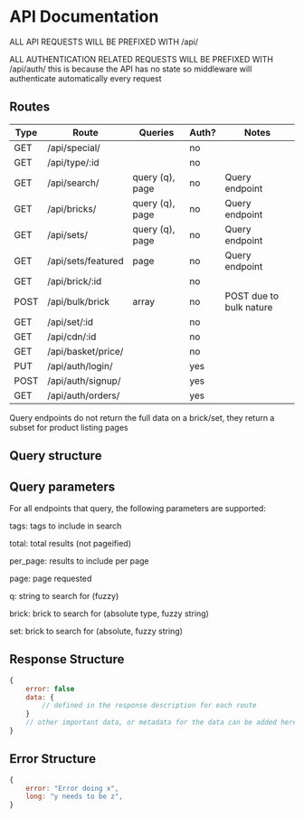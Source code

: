 # API Documentation

ALL API REQUESTS WILL BE PREFIXED WITH /api/

ALL AUTHENTICATION RELATED REQUESTS WILL BE PREFIXED WITH /api/auth/
this is because the API has no state so middleware will authenticate
automatically every request

## Routes

| Type | Route | Queries | Auth? | Notes |
| --- | --- | --- | -- | --- |
| GET   | /api/special/         |                 | no  | |
| GET   | /api/type/:id         |                 | no  | |
| GET   | /api/search/          | query (q), page | no  | Query endpoint |
| GET   | /api/bricks/          | query (q), page | no  | Query endpoint |
| GET   | /api/sets/            | query (q), page | no  | Query endpoint |
| GET   | /api/sets/featured    | page            | no  | Query endpoint |
| GET   | /api/brick/:id        |                 | no  | |
| POST  | /api/bulk/brick       | array           | no  | POST due to bulk nature |
| GET   | /api/set/:id          |                 | no  | |
| GET   | /api/cdn/:id          |                 | no  | |
| GET   | /api/basket/price/    |                 | no  | |
| PUT   | /api/auth/login/      |                 | yes | |
| POST  | /api/auth/signup/     |                 | yes | |
| GET   | /api/auth/orders/     |                 | yes | |

Query endpoints do not return the full data on a brick/set, they return
a subset for product listing pages

## Query structure

## Query parameters

For all endpoints that query, the following parameters are supported:

tags: tags to include in search

total: total results (not pageified)

per_page: results to include per page

page: page requested

q: string to search for (fuzzy)

brick: brick to search for (absolute type, fuzzy string)

set: brick to search for (absolute, fuzzy string)

## Response Structure

```js
{
    error: false
    data: {
        // defined in the response description for each route
    }
    // other important data, or metadata for the data can be added here
}
```

## Error Structure

```js
{
    error: "Error doing x",
    long: "y needs to be z",
}
```

